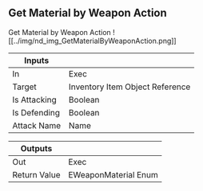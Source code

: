 ## Get Material by Weapon Action
Get Material by Weapon Action
![[../img/nd_img_GetMaterialByWeaponAction.png]]

|Inputs||
|--|--|
| In | Exec |
| Target | Inventory Item Object Reference |
| Is Attacking | Boolean |
| Is Defending | Boolean |
| Attack Name | Name |

|Outputs||
|--|--|
| Out | Exec |
| Return Value | EWeaponMaterial Enum |
